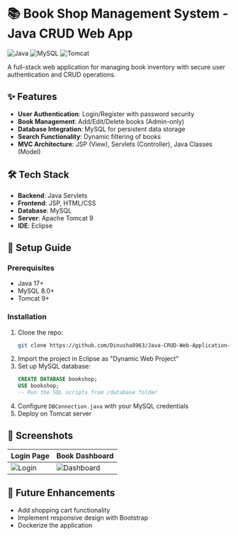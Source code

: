 # 📚 Book Shop Management System - Java CRUD Web App

![Java](https://img.shields.io/badge/Java-17-blue)
![MySQL](https://img.shields.io/badge/MySQL-8.0-orange)
![Tomcat](https://img.shields.io/badge/Apache_Tomcat-9.0-red)

A full-stack web application for managing book inventory with secure user authentication and CRUD operations.

## ✨ Features
- **User Authentication**: Login/Register with password security
- **Book Management**: Add/Edit/Delete books (Admin-only)
- **Database Integration**: MySQL for persistent data storage
- **Search Functionality**: Dynamic filtering of books
- **MVC Architecture**: JSP (View), Servlets (Controller), Java Classes (Model)

## 🛠 Tech Stack
- **Backend**: Java Servlets
- **Frontend**: JSP, HTML/CSS
- **Database**: MySQL
- **Server**: Apache Tomcat 9
- **IDE**: Eclipse

## 🚀 Setup Guide

### Prerequisites
- Java 17+
- MySQL 8.0+
- Tomcat 9+

### Installation
1. Clone the repo:
   ```bash
   git clone https://github.com/Dinusha8963/Java-CRUD-Web-Application-with-MySQL-Tomcat-My-Book-Shop-Project-.git
   ```
2. Import the project in Eclipse as "Dynamic Web Project"
3. Set up MySQL database:
   ```sql
   CREATE DATABASE bookshop;
   USE bookshop;
   -- Run the SQL scripts from /database folder
   ```
4. Configure `DBConnection.java` with your MySQL credentials
5. Deploy on Tomcat server

## 📸 Screenshots
| Login Page | Book Dashboard |
|------------|----------------|
| ![Login](screenshots/login.png) | ![Dashboard](screenshots/dashboard.png) |

## 🌟 Future Enhancements
- Add shopping cart functionality
- Implement responsive design with Bootstrap
- Dockerize the application

